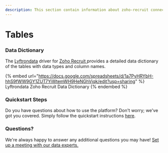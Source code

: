 ```yaml
---
description: This section contain information about zoho-recruit connector tables information
---
```


# Tables

### Data Dictionary

The [Lyftrondata](https://www.lyftrondata.com/) driver for [Zoho Recruit](https://www.lyftrondata.com/integration/zoho-recruit/)[ ](https://www.lyftrondata.com/integration/zoho-recruit/)provides a detailed data dictionary of the tables with data types and column names.

{% embed url="https://docs.google.com/spreadsheets/d/1a7PyHRYbH-hhS9fWW9GY1ZUT7YiWtemWH9HeNGhVjqk/edit?usp=sharing" %}
Lyftrondata Zoho Recruit Data Dictionary
{% endembed %}

### Quickstart Steps

Do you have questions about how to use the platform? Don't worry; we've got you covered. Simply follow the quickstart instructions [here](../../../../quickstart-steps.md).

### Questions? <a href="#questions" id="questions"></a>

We're always happy to answer any additional questions you may have! [Set up a meeting with our data experts.](https://www.lyftrondata.com/book-a-meeting/)

